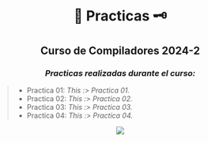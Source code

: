 <div align="center">

#  📜 Practicas 🗝️

##   Curso de Compiladores 2024-2
 
###  <em> Practicas realizadas durante el curso: </em>
</div>

> -  Practica 01: <em> This :> Practica 01. </em>
> -  Practica 02: <em> This :> Practica 02. </em>
> -  Practica 03: <em> This :> Practica 03. </em>
> -  Practica 04: <em> This :> Practica 04. </em>



<div align="center">

[![](https://media4.giphy.com/media/v1.Y2lkPTc5MGI3NjExY2NvMWoybTg1NGk1Z3dsMGlrM2x1aTk0azdldnZrM2JqYjVmczYweCZlcD12MV9pbnRlcm5hbF9naWZfYnlfaWQmY3Q9Zw/26tn33aiTi1jkl6H6/giphy.gif)](https://www.youtube.com/watch?v=Ykq2qn1jjGk)

</div>

